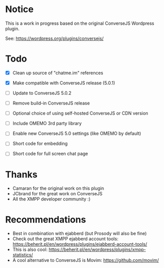 # Notice
This is a work in progress based on the original ConverseJS Wordpress plugin.

See: https://wordpress.org/plugins/conversejs/

# Todo

- [x] Clean up source of "chatme.im" references
- [x] Make compatible with ConverseJS release (5.0.1)
- [ ] Update to ConverseJS 5.0.2
- [ ] Remove build-in ConverseJS release
- [ ] Optional choice of using self-hosted ConverseJS or CDN version
- [ ] Include OMEMO 3rd party library
- [ ] Enable new ConverseJS 5.0 settings (like OMEMO by default)
- [ ] Short code for embedding
- [ ] Short code for full screen chat page


# Thanks

- Camaran for the original work on this plugin
- JCbrand for the great work on ConverseJS
- All the XMPP developer community :)

# Recommendations

- Best in combination with ejabberd (but Prosody will also be fine)
- Check out the great XMPP ejabberd account tools: https://beherit.pl/en/wordpress/plugins/ejabberd-account-tools/
- This is also cool: https://beherit.pl/en/wordpress/plugins/xmpp-statistics/
- A cool alternative to ConverseJS is Movim: https://github.com/movim/
